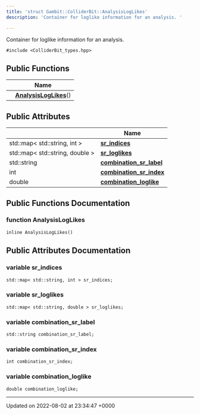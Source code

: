 ```yaml
---
title: 'struct Gambit::ColliderBit::AnalysisLogLikes'
description: 'Container for loglike information for an analysis. '

---
```









Container for loglike information for an analysis. 


`#include <ColliderBit_types.hpp>`

## Public Functions

|                | Name           |
| -------------- | -------------- |
| | **[AnalysisLogLikes](/documentation/code/gambit_sphinx/classes/structgambit_1_1colliderbit_1_1analysisloglikes/#function-analysisloglikes)**() |

## Public Attributes

|                | Name           |
| -------------- | -------------- |
| std::map< std::string, int > | **[sr_indices](/documentation/code/gambit_sphinx/classes/structgambit_1_1colliderbit_1_1analysisloglikes/#variable-sr-indices)**  |
| std::map< std::string, double > | **[sr_loglikes](/documentation/code/gambit_sphinx/classes/structgambit_1_1colliderbit_1_1analysisloglikes/#variable-sr-loglikes)**  |
| std::string | **[combination_sr_label](/documentation/code/gambit_sphinx/classes/structgambit_1_1colliderbit_1_1analysisloglikes/#variable-combination-sr-label)**  |
| int | **[combination_sr_index](/documentation/code/gambit_sphinx/classes/structgambit_1_1colliderbit_1_1analysisloglikes/#variable-combination-sr-index)**  |
| double | **[combination_loglike](/documentation/code/gambit_sphinx/classes/structgambit_1_1colliderbit_1_1analysisloglikes/#variable-combination-loglike)**  |

## Public Functions Documentation

### function AnalysisLogLikes

```
inline AnalysisLogLikes()
```


## Public Attributes Documentation

### variable sr_indices

```
std::map< std::string, int > sr_indices;
```


### variable sr_loglikes

```
std::map< std::string, double > sr_loglikes;
```


### variable combination_sr_label

```
std::string combination_sr_label;
```


### variable combination_sr_index

```
int combination_sr_index;
```


### variable combination_loglike

```
double combination_loglike;
```


-------------------------------

Updated on 2022-08-02 at 23:34:47 +0000